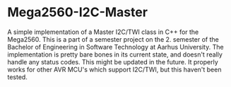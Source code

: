 # Mega2560-I2C-Master
A simple implementation of a Master I2C/TWI class in C++ for the Mega2560.
This is a part of a semester project on the 2. semester of the Bachelor of Engineering in Software Technology at Aarhus University.
The implementation is pretty bare bones in its current state, and doesn't really handle any status codes.
This might be updated in the future.
It properly works for other AVR MCU's which support I2C/TWI, but this haven't been tested.
